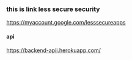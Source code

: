 ### this is link less secure security

https://myaccount.google.com/lesssecureapps

#### api

https://backend-apii.herokuapp.com/
